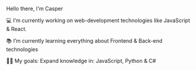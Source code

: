 Hello there, I'm Casper

💻 I’m currently working on web-development technologies like JavaScript & React.

📚 I’m currently learning everything about Frontend & Back-end technologies

💪🏼 My goals: Expand knowledge in: JavaScript, Python & C#
